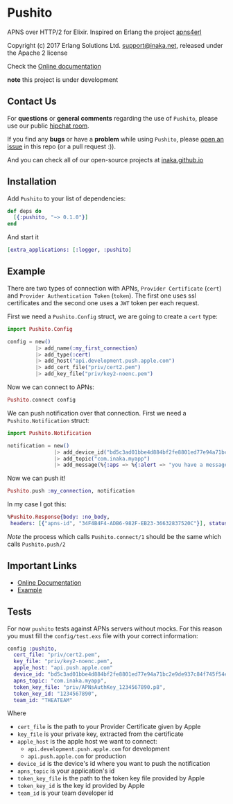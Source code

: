 # Pushito
APNS over HTTP/2 for Elixir. Inspired on Erlang the project [apns4erl](https://github.com/inaka/apns4erl)

Copyright (c) 2017 Erlang Solutions Ltd. <support@inaka.net>, released under the Apache 2 license

Check the [Online documentation](http://hexdocs.pm/pushito)

**note** this project is under development

## Contact Us
For **questions** or **general comments** regarding the use of `Pushito`, please use our public
[hipchat room](http://inaka.net/hipchat).

If you find any **bugs** or have a **problem** while using `Pushito`, please [open an issue](https://github.com/inaka/pushito/issues/new) in this repo (or a pull request :)).

And you can check all of our open-source projects at [inaka.github.io](http://inaka.github.io)

## Installation

Add `Pushito` to your list of dependencies:

```elixir
def deps do
  [{:pushito, "~> 0.1.0"}]
end
```

And start it

```elixir
[extra_applications: [:logger, :pushito]
```

## Example

There are two types of connection with APNs, `Provider Certificate` (`cert`) and `Provider Authentication Token` (`token`). The first one uses ssl certificates and the second one uses a `JWT` token per each request.

First we need a `Pushito.Config` struct, we are going to create a `cert` type:

```elixir
import Pushito.Config

config = new()
         |> add_name(:my_first_connection)
         |> add_type(:cert)
         |> add_host("api.development.push.apple.com")
         |> add_cert_file("priv/cert2.pem")
         |> add_key_file("priv/key2-noenc.pem")
```

Now we can connect to APNs:

```elixir
Pushito.connect config
```

We can push notification over that connection. First we need a `Pushito.Notification` struct:

```elixir
import Pushito.Notification

notification = new()
               |> add_device_id("bd5c3ad01bbe4d884bf2fe8801ed77e94a71bc2e9de937c84f745f54eb4cb2f4")
               |> add_topic("com.inaka.myapp")
               |> add_message(%{:aps => %{:alert => "you have a message!!"}})
```

Now we can push it!

```elixir
Pushito.push :my_connection, notification
```

In my case I got this:

```elixir
%Pushito.Response{body: :no_body,
 headers: [{"apns-id", "34F4B4F4-ADB6-982F-EB23-36632837520C"}], status: 200}
 ```

 *Note* the process which calls `Pushito.connect/1` should be the same which calls `Pushito.push/2`

## Important Links

- [Online Documentation](http://hexdocs.pm/pushito)
- [Example](guides/Example.md)

## Tests

For now `pushito` tests against APNs servers without mocks. For this reason you must fill the `config/test.exs` file with your correct information:

```elixir
config :pushito,
  cert_file: "priv/cert2.pem",
  key_file: "priv/key2-noenc.pem",
  apple_host: "api.push.apple.com"
  device_id: "bd5c3ad01bbe4d884bf2fe8801ed77e94a71bc2e9de937c84f745f54eb4cb2f4",
  apns_topic: "com.inaka.myapp",
  token_key_file: "priv/APNsAuthKey_1234567890.p8",
  token_key_id: "1234567890",
  team_id: "THEATEAM"
```

Where
- `cert_file` is the path to your Provider Certificate given by Apple
- `key_file` is your private key, extracted from the certificate
- `apple_host` is the apple host we want to connect:
  -  `api.development.push.apple.com` for development
  -  `api.push.apple.com` for production
- `device_id` is the device's id where you want to push the notification
- `apns_topic` is your application's id
- `token_key_file` is the path to the token key file provided by Apple
- `token_key_id` is the key id provided by Apple
- `team_id` is your team developer id
